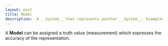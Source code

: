 ```yaml
---
layout: post
title: Model
description:  A __System__ that represents another __System__. Examples of __Models__ include maps, blueprints, simulations, mathematical models, beliefs and claims.
---
```


A __Model__ can be assigned a truth value (measurement) which expresses the accuracy of the representation.